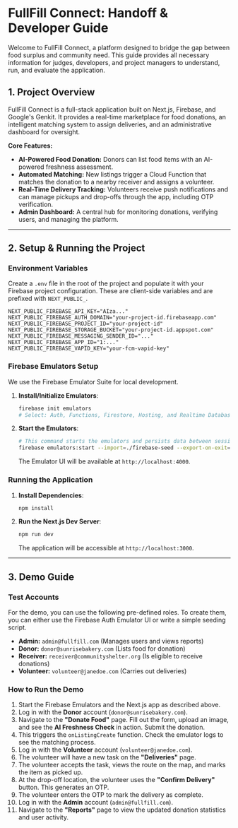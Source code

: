 # FullFill Connect: Handoff & Developer Guide

Welcome to FullFill Connect, a platform designed to bridge the gap between food surplus and community need. This guide provides all necessary information for judges, developers, and project managers to understand, run, and evaluate the application.

## 1. Project Overview

FullFill Connect is a full-stack application built on Next.js, Firebase, and Google's Genkit. It provides a real-time marketplace for food donations, an intelligent matching system to assign deliveries, and an administrative dashboard for oversight.

**Core Features:**
- **AI-Powered Food Donation:** Donors can list food items with an AI-powered freshness assessment.
- **Automated Matching:** New listings trigger a Cloud Function that matches the donation to a nearby receiver and assigns a volunteer.
- **Real-Time Delivery Tracking:** Volunteers receive push notifications and can manage pickups and drop-offs through the app, including OTP verification.
- **Admin Dashboard:** A central hub for monitoring donations, verifying users, and managing the platform.

---

## 2. Setup & Running the Project

### Environment Variables

Create a `.env` file in the root of the project and populate it with your Firebase project configuration. These are client-side variables and are prefixed with `NEXT_PUBLIC_`.

```env
NEXT_PUBLIC_FIREBASE_API_KEY="AIza..."
NEXT_PUBLIC_FIREBASE_AUTH_DOMAIN="your-project-id.firebaseapp.com"
NEXT_PUBLIC_FIREBASE_PROJECT_ID="your-project-id"
NEXT_PUBLIC_FIREBASE_STORAGE_BUCKET="your-project-id.appspot.com"
NEXT_PUBLIC_FIREBASE_MESSAGING_SENDER_ID="..."
NEXT_PUBLIC_FIREBASE_APP_ID="1:..."
NEXT_PUBLIC_FIREBASE_VAPID_KEY="your-fcm-vapid-key"
```

### Firebase Emulators Setup

We use the Firebase Emulator Suite for local development.

1.  **Install/Initialize Emulators**:
    ```bash
    firebase init emulators
    # Select: Auth, Functions, Firestore, Hosting, and Realtime Database
    ```

2.  **Start the Emulators**:
    ```bash
    # This command starts the emulators and persists data between sessions
    firebase emulators:start --import=./firebase-seed --export-on-exit=./firebase-seed
    ```
    The Emulator UI will be available at `http://localhost:4000`.

### Running the Application

1.  **Install Dependencies**:
    ```bash
    npm install
    ```

2.  **Run the Next.js Dev Server**:
    ```bash
    npm run dev
    ```
    The application will be accessible at `http://localhost:3000`.

---

## 3. Demo Guide

### Test Accounts

For the demo, you can use the following pre-defined roles. To create them, you can either use the Firebase Auth Emulator UI or write a simple seeding script.

*   **Admin:** `admin@fullfill.com` (Manages users and views reports)
*   **Donor:** `donor@sunrisebakery.com` (Lists food for donation)
*   **Receiver:** `receiver@communityshelter.org` (Is eligible to receive donations)
*   **Volunteer:** `volunteer@janedoe.com` (Carries out deliveries)

### How to Run the Demo

1.  Start the Firebase Emulators and the Next.js app as described above.
2.  Log in with the **Donor** account (`donor@sunrisebakery.com`).
3.  Navigate to the **"Donate Food"** page. Fill out the form, upload an image, and see the **AI Freshness Check** in action. Submit the donation.
4.  This triggers the `onListingCreate` function. Check the emulator logs to see the matching process.
5.  Log in with the **Volunteer** account (`volunteer@janedoe.com`).
6.  The volunteer will have a new task on the **"Deliveries"** page.
7.  The volunteer accepts the task, views the route on the map, and marks the item as picked up.
8.  At the drop-off location, the volunteer uses the **"Confirm Delivery"** button. This generates an OTP.
9.  The volunteer enters the OTP to mark the delivery as complete.
10. Log in with the **Admin** account (`admin@fullfill.com`).
11. Navigate to the **"Reports"** page to view the updated donation statistics and user activity.
